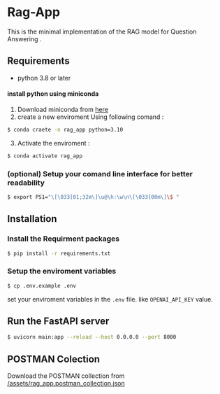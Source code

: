 # Rag-App

This is the minimal implementation of the RAG model for Question Answering .

## Requirements

- python 3.8 or later 

#### install python using miniconda 

1) Download miniconda from [here](https://www.anaconda.com/docs/getting-started/miniconda/install)
2) create a new enviroment Using following comand :
```bash
$ conda craete -n rag_app python=3.10
```
3) Activate the enviroment :
```bash
$ conda activate rag_app
```
### (optional) Setup your comand line interface for better readability
``` bash
$ export PS1="\[\033[01;32m\]\u@\h:\w\n\[\033[00m\]\$ "
```

## Installation 

### Install the Requirment packages 

```bash
$ pip install -r requirements.txt
```
### Setup the enviroment variables 
```bash
$ cp .env.example .env
```

set your enviroment variables in the `.env` file. like `OPENAI_API_KEY` value.

## Run the FastAPI server 
```bash
$ uvicorn main:app --reload --host 0.0.0.0 --port 8000
```

## POSTMAN Colection

Download the POSTMAN collection from [/assets/rag_app.postman_collection.json](/assets/rag_app.postman_collection.json)